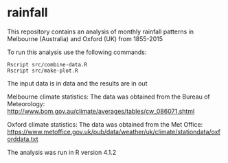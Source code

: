 # rainfall
This repository contains an analysis of monthly rainfall patterns in Melbourne (Australia) and Oxford (UK) from 1855-2015

To run this analysis use the following commands:

```
Rscript src/combine-data.R
Rscript src/make-plot.R
```

The input data is in data and the results are in out

Melbourne climate statistics:
The data was obtained from the Bureau of Meteorology:
http://www.bom.gov.au/climate/averages/tables/cw_086071.shtml

Oxford climate statistics:
The data was obtained from the Met Office:
https://www.metoffice.gov.uk/pub/data/weather/uk/climate/stationdata/oxforddata.txt

The analysis was run in R version 4.1.2
